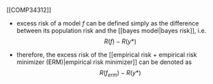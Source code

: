 [[COMP34312]]

- excess risk of a model $f$ can be defined simply as the difference between its population risk and the [[bayes model|bayes risk]], i.e.
$$R(f) - R(y*)$$


- therefore, the excess risk of the [[empirical risk + empirical risk minimizer (ERM)|empirical risk minimizer]] can be denoted as
$$R(f_{erm}) - R(y*)$$

